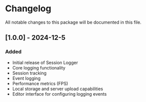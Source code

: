 # Changelog

All notable changes to this package will be documented in this file.

## [1.0.0] - 2024-12-5

### Added

- Initial release of Session Logger
- Core logging functionality
- Session tracking
- Event logging
- Performance metrics (FPS)
- Local storage and server upload capabilities
- Editor interface for configuring logging events 
